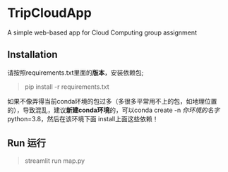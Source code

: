 # TripCloudApp
A simple web-based app for Cloud Computing group assignment

## Installation
请按照requirements.txt里面的**版本**，安装依赖包;

> pip install -r requirements.txt

如果不像弄得当前conda环境的包过多（多很多平常用不上的包，如地理位置的），导致混乱，建议**新建conda环境**的，可以conda create -n *你环境的名字* python=3.8，然后在该环境下面 install上面这些依赖！


## Run 运行

> streamlit run map.py

